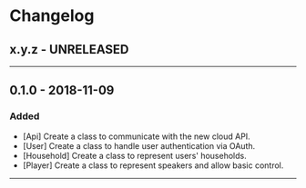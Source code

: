 Changelog
=========

## x.y.z - UNRELEASED

--------

## 0.1.0 - 2018-11-09

### Added

* [Api] Create a class to communicate with the new cloud API.
* [User] Create a class to handle user authentication via OAuth.
* [Household] Create a class to represent users' households.
* [Player] Create a class to represent speakers and allow basic control.

--------
